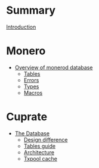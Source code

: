 # Summary
[Introduction](README.md)

# Monero
- [Overview of monerod database](cuprate/database/monerod/monerod_database.md)
	- [Tables](cuprate/database/monerod/tables.md)
	- [Errors](cuprate/database/monerod/errors.md)
	- [Types](cuprate/database/monerod/types.md)
	- [Macros]()
# Cuprate
- [The Database](cuprate/database/intro.md)
	- [Design difference]()
	- [Tables guide]()
	- [Architecture]()
	- [Txpool cache]()
